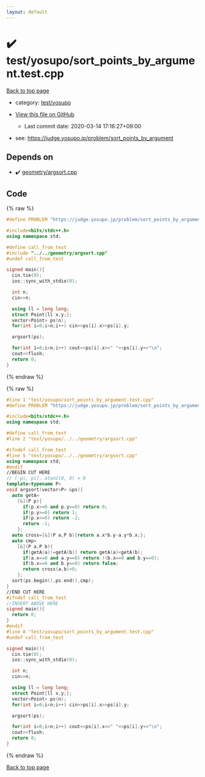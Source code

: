 ```yaml
---
layout: default
---
```


<!-- mathjax config similar to math.stackexchange -->
<script type="text/javascript" async
  src="https://cdnjs.cloudflare.com/ajax/libs/mathjax/2.7.5/MathJax.js?config=TeX-MML-AM_CHTML">
</script>
<script type="text/x-mathjax-config">
  MathJax.Hub.Config({
    TeX: { equationNumbers: { autoNumber: "AMS" }},
    tex2jax: {
      inlineMath: [ ['$','$'] ],
      processEscapes: true
    },
    "HTML-CSS": { matchFontHeight: false },
    displayAlign: "left",
    displayIndent: "2em"
  });
</script>

<script type="text/javascript" src="https://cdnjs.cloudflare.com/ajax/libs/jquery/3.4.1/jquery.min.js"></script>
<script src="https://cdn.jsdelivr.net/npm/jquery-balloon-js@1.1.2/jquery.balloon.min.js" integrity="sha256-ZEYs9VrgAeNuPvs15E39OsyOJaIkXEEt10fzxJ20+2I=" crossorigin="anonymous"></script>
<script type="text/javascript" src="../../../assets/js/copy-button.js"></script>
<link rel="stylesheet" href="../../../assets/css/copy-button.css" />


# :heavy_check_mark: test/yosupo/sort_points_by_argument.test.cpp

<a href="../../../index.html">Back to top page</a>

* category: <a href="../../../index.html#0b58406058f6619a0f31a172defc0230">test/yosupo</a>
* <a href="{{ site.github.repository_url }}/blob/master/test/yosupo/sort_points_by_argument.test.cpp">View this file on GitHub</a>
    - Last commit date: 2020-03-14 17:16:27+09:00


* see: <a href="https://judge.yosupo.jp/problem/sort_points_by_argument">https://judge.yosupo.jp/problem/sort_points_by_argument</a>


## Depends on

* :heavy_check_mark: <a href="../../../library/geometry/argsort.cpp.html">geometry/argsort.cpp</a>


## Code

<a id="unbundled"></a>
{% raw %}
```cpp
#define PROBLEM "https://judge.yosupo.jp/problem/sort_points_by_argument"

#include<bits/stdc++.h>
using namespace std;

#define call_from_test
#include "../../geometry/argsort.cpp"
#undef call_from_test

signed main(){
  cin.tie(0);
  ios::sync_with_stdio(0);

  int n;
  cin>>n;

  using ll = long long;
  struct Point{ll x,y;};
  vector<Point> ps(n);
  for(int i=0;i<n;i++) cin>>ps[i].x>>ps[i].y;

  argsort(ps);

  for(int i=0;i<n;i++) cout<<ps[i].x<<" "<<ps[i].y<<"\n";
  cout<<flush;
  return 0;
}

```
{% endraw %}

<a id="bundled"></a>
{% raw %}
```cpp
#line 1 "test/yosupo/sort_points_by_argument.test.cpp"
#define PROBLEM "https://judge.yosupo.jp/problem/sort_points_by_argument"

#include<bits/stdc++.h>
using namespace std;

#define call_from_test
#line 2 "test/yosupo/../../geometry/argsort.cpp"

#ifndef call_from_test
#line 5 "test/yosupo/../../geometry/argsort.cpp"
using namespace std;
#endif
//BEGIN CUT HERE
// (-pi, pi], atan2(0, 0) = 0
template<typename P>
void argsort(vector<P> &ps){
  auto getA=
    [&](P p){
      if(p.x>=0 and p.y>=0) return 0;
      if(p.y>=0) return 1;
      if(p.x<=0) return -2;
      return -1;
    };
  auto cross=[&](P a,P b){return a.x*b.y-a.y*b.x;};
  auto cmp=
    [&](P a,P b){
      if(getA(a)!=getA(b)) return getA(a)<getA(b);
      if(a.x==0 and a.y==0) return !(b.x==0 and b.y==0);
      if(b.x==0 and b.y==0) return false;
      return cross(a,b)>0;
    };
  sort(ps.begin(),ps.end(),cmp);
}
//END CUT HERE
#ifndef call_from_test
//INSERT ABOVE HERE
signed main(){
  return 0;
}
#endif
#line 8 "test/yosupo/sort_points_by_argument.test.cpp"
#undef call_from_test

signed main(){
  cin.tie(0);
  ios::sync_with_stdio(0);

  int n;
  cin>>n;

  using ll = long long;
  struct Point{ll x,y;};
  vector<Point> ps(n);
  for(int i=0;i<n;i++) cin>>ps[i].x>>ps[i].y;

  argsort(ps);

  for(int i=0;i<n;i++) cout<<ps[i].x<<" "<<ps[i].y<<"\n";
  cout<<flush;
  return 0;
}

```
{% endraw %}

<a href="../../../index.html">Back to top page</a>

